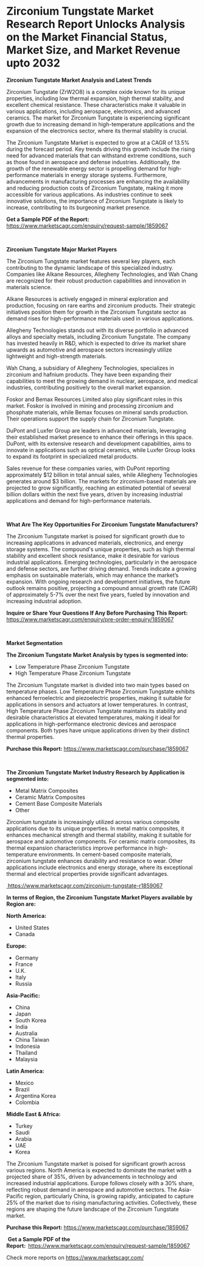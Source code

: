 <p><h1>Zirconium Tungstate Market Research Report Unlocks Analysis on the Market Financial Status, Market Size, and Market Revenue upto 2032</h1></p><p><strong>Zirconium Tungstate Market Analysis and Latest Trends</strong></p>
<p><p>Zirconium Tungstate (ZrW2O8) is a complex oxide known for its unique properties, including low thermal expansion, high thermal stability, and excellent chemical resistance. These characteristics make it valuable in various applications, including aerospace, electronics, and advanced ceramics. The market for Zirconium Tungstate is experiencing significant growth due to increasing demand in high-temperature applications and the expansion of the electronics sector, where its thermal stability is crucial.</p><p>The Zirconium Tungstate Market is expected to grow at a CAGR of 13.5% during the forecast period. Key trends driving this growth include the rising need for advanced materials that can withstand extreme conditions, such as those found in aerospace and defense industries. Additionally, the growth of the renewable energy sector is propelling demand for high-performance materials in energy storage systems. Furthermore, advancements in manufacturing processes are enhancing the availability and reducing production costs of Zirconium Tungstate, making it more accessible for various applications. As industries continue to seek innovative solutions, the importance of Zirconium Tungstate is likely to increase, contributing to its burgeoning market presence.</p></p>
<p><strong>Get a Sample PDF of the Report:&nbsp;</strong> <a href="https://www.marketscagr.com/enquiry/request-sample/1859067?utm_campaign=2667&utm_medium=2&utm_source=Github&utm_content=ia&utm_term=01042025&utm_id=zirconium-tungstate">https://www.marketscagr.com/enquiry/request-sample/1859067</a></p>
<p>&nbsp;</p>
<p><strong>Zirconium Tungstate Major Market Players</strong></p>
<p><p>The Zirconium Tungstate market features several key players, each contributing to the dynamic landscape of this specialized industry. Companies like Alkane Resources, Allegheny Technologies, and Wah Chang are recognized for their robust production capabilities and innovation in materials science.</p><p>Alkane Resources is actively engaged in mineral exploration and production, focusing on rare earths and zirconium products. Their strategic initiatives position them for growth in the Zirconium Tungstate sector as demand rises for high-performance materials used in various applications.</p><p>Allegheny Technologies stands out with its diverse portfolio in advanced alloys and specialty metals, including Zirconium Tungstate. The company has invested heavily in R&D, which is expected to drive its market share upwards as automotive and aerospace sectors increasingly utilize lightweight and high-strength materials.</p><p>Wah Chang, a subsidiary of Allegheny Technologies, specializes in zirconium and hafnium products. They have been expanding their capabilities to meet the growing demand in nuclear, aerospace, and medical industries, contributing positively to the overall market expansion.</p><p>Foskor and Bemax Resources Limited also play significant roles in this market. Foskor is involved in mining and processing zirconium and phosphate materials, while Bemax focuses on mineral sands production. Their operations support the supply chain for Zirconium Tungstate.</p><p>DuPont and Luxfer Group are leaders in advanced materials, leveraging their established market presence to enhance their offerings in this space. DuPont, with its extensive research and development capabilities, aims to innovate in applications such as optical ceramics, while Luxfer Group looks to expand its footprint in specialized metal products.</p><p>Sales revenue for these companies varies, with DuPont reporting approximately $12 billion in total annual sales, while Allegheny Technologies generates around $3 billion. The markets for zirconium-based materials are projected to grow significantly, reaching an estimated potential of several billion dollars within the next five years, driven by increasing industrial applications and demand for high-performance materials.</p></p>
<p>&nbsp;</p>
<p><strong>What Are The Key Opportunities For Zirconium Tungstate Manufacturers?</strong></p>
<p><p>The Zirconium Tungstate market is poised for significant growth due to increasing applications in advanced materials, electronics, and energy storage systems. The compound's unique properties, such as high thermal stability and excellent shock resistance, make it desirable for various industrial applications. Emerging technologies, particularly in the aerospace and defense sectors, are further driving demand. Trends indicate a growing emphasis on sustainable materials, which may enhance the market’s expansion. With ongoing research and development initiatives, the future outlook remains positive, projecting a compound annual growth rate (CAGR) of approximately 5-7% over the next five years, fueled by innovation and increasing industrial adoption.</p></p>
<p><strong>Inquire or Share Your Questions If Any Before Purchasing This Report:</strong> <a href="https://www.marketscagr.com/enquiry/pre-order-enquiry/1859067?utm_campaign=2667&utm_medium=2&utm_source=Github&utm_content=ia&utm_term=01042025&utm_id=zirconium-tungstate">https://www.marketscagr.com/enquiry/pre-order-enquiry/1859067</a></p>
<p>&nbsp;</p>
<p><strong>Market Segmentation</strong></p>
<p><strong>The Zirconium Tungstate Market Analysis by types is segmented into:</strong></p>
<p><ul><li>Low Temperature Phase Zirconium Tungstate</li><li>High Temperature Phase Zirconium Tungstate</li></ul></p>
<p><p>The Zirconium Tungstate market is divided into two main types based on temperature phases. Low Temperature Phase Zirconium Tungstate exhibits enhanced ferroelectric and piezoelectric properties, making it suitable for applications in sensors and actuators at lower temperatures. In contrast, High Temperature Phase Zirconium Tungstate maintains its stability and desirable characteristics at elevated temperatures, making it ideal for applications in high-performance electronic devices and aerospace components. Both types have unique applications driven by their distinct thermal properties.</p></p>
<p><strong>Purchase this Report:&nbsp;</strong><a href="https://www.marketscagr.com/purchase/1859067?utm_campaign=2667&utm_medium=2&utm_source=Github&utm_content=ia&utm_term=01042025&utm_id=zirconium-tungstate">https://www.marketscagr.com/purchase/1859067</a></p>
<p>&nbsp;</p>
<p><strong>The Zirconium Tungstate Market Industry Research by Application is segmented into:</strong></p>
<p><ul><li>Metal Matrix Composites</li><li>Ceramic Matrix Composites</li><li>Cement Base Composite Materials</li><li>Other</li></ul></p>
<p><p>Zirconium tungstate is increasingly utilized across various composite applications due to its unique properties. In metal matrix composites, it enhances mechanical strength and thermal stability, making it suitable for aerospace and automotive components. For ceramic matrix composites, its thermal expansion characteristics improve performance in high-temperature environments. In cement-based composite materials, zirconium tungstate enhances durability and resistance to wear. Other applications include electronics and energy storage, where its exceptional thermal and electrical properties provide significant advantages.</p></p>
<p><a href="https://www.marketscagr.com/zirconium-tungstate-r1859067?utm_campaign=2667&utm_medium=2&utm_source=Github&utm_content=ia&utm_term=01042025&utm_id=zirconium-tungstate">&nbsp;https://www.marketscagr.com/zirconium-tungstate-r1859067</a></p>
<p><strong>In terms of Region, the Zirconium Tungstate Market Players available by Region are:</strong></p>
<p>
    <p> <strong> North America: </strong>
        <ul>
            <li>United States</li>
            <li>Canada</li>
        </ul>
        </p> 
    <p> <strong> Europe: </strong>
        <ul>
            <li>Germany</li>
            <li>France</li>
            <li>U.K.</li>
            <li>Italy</li>
            <li>Russia</li>
        </ul>
        </p> 
    <p> <strong> Asia-Pacific: </strong>
        <ul>
            <li>China</li>
            <li>Japan</li>
            <li>South Korea</li>
            <li>India</li>
            <li>Australia</li>
            <li>China Taiwan</li>
            <li>Indonesia</li>
            <li>Thailand</li>
            <li>Malaysia</li>
        </ul>
        </p> 
    <p> <strong> Latin America: </strong>
        <ul>
            <li>Mexico</li>
            <li>Brazil</li>
            <li>Argentina Korea</li>
            <li>Colombia</li>
        </ul>
        </p> 
    <p> <strong> Middle East & Africa: </strong>
        <ul>
            <li>Turkey</li>
            <li>Saudi</li>
            <li>Arabia</li>
            <li>UAE</li>
            <li>Korea</li>
        </ul>
    </p>
    </p>
<p><p>The Zirconium Tungstate market is poised for significant growth across various regions. North America is expected to dominate the market with a projected share of 35%, driven by advancements in technology and increased industrial applications. Europe follows closely with a 30% share, reflecting robust demand in aerospace and automotive sectors. The Asia-Pacific region, particularly China, is growing rapidly, anticipated to capture 25% of the market due to rising manufacturing activities. Collectively, these regions are shaping the future landscape of the Zirconium Tungstate market.</p></p>
<p><strong>Purchase this Report: </strong><a href="https://www.marketscagr.com/purchase/1859067?utm_campaign=2667&utm_medium=2&utm_source=Github&utm_content=ia&utm_term=01042025&utm_id=zirconium-tungstate">https://www.marketscagr.com/purchase/1859067</a></p>
<p>&nbsp;<strong>Get a Sample PDF of the Report:&nbsp;&nbsp;</strong><a href="https://www.marketscagr.com/enquiry/request-sample/1859067?utm_campaign=2667&utm_medium=2&utm_source=Github&utm_content=ia&utm_term=01042025&utm_id=zirconium-tungstate">https://www.marketscagr.com/enquiry/request-sample/1859067</a></p>
<p><strong></strong></p>
<p>Check more reports on <a href="https://www.marketscagr.com/?utm_campaign=2667&utm_medium=2&utm_source=Github&utm_content=ia&utm_term=01042025&utm_id=zirconium-tungstate">https://www.marketscagr.com/</a></p>